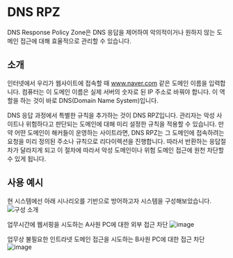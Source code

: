 # DNS RPZ

DNS Response Policy Zone은 DNS 응답을 제어하여 악의적이거나 원하지 않는 도메인 접근에 대해 효율적으로 관리할 수 있습니다.

## 소개
인터넷에서 우리가 웹사이트에 접속할 때 www.naver.com 같은 도메인 이름을 입력합니다. 컴퓨터는
이 도메인 이름은 실제 서버의 숫자로 된 IP 주소로 바꿔야 합니다. 이 역할을 하는 것이 바로 DNS(Domain Name System)입니다.

DNS 응답 과정에서 특별한 규칙을 추가하는 것이 DNS RPZ입니다. 관리자는 악성 사이트나 위험하다고 판단되는 도메인에 대해 미리 설정한 규칙을 적용할 수 있습니다. 
만약 어떤 도메인이 해커들이 운영하는 사이트라면, DNS RPZ는 그 도메인에 접속하려는 요청을 미리 정의된 주소나 규칙으로 리다이렉션을 진행합니다.
따라서 반환하는 응답절차가 달라지게 되고 이 절차에 따라서 악성 도메인이나 위험 도메인 접근에 원천 차단할 수 있게 됩니다.


## 사용 예시
현 시스템에선 아래 시나리오를 기반으로 방어하고자 시스템을 구성해보았습니다.
![구성 소개](https://github.com/user-attachments/assets/2d4798ff-5710-49d7-ade3-bfa3c9739cef)

업무시간에 웹서핑을 시도하는 A사원 PC에 대한 외부 접근 차단
![image](https://github.com/user-attachments/assets/f837b1e6-a6fe-4f21-a286-549962d43534)

업무상 불필요한 인트라넷 도메인 접근을 시도하는 B사원 PC에 대한 접근 차단
![image](https://github.com/user-attachments/assets/cc454ce2-851a-4b16-8f61-e51a814b3186)


